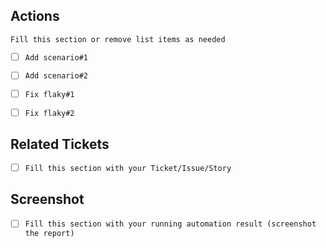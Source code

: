 ## Actions
`Fill this section or remove list items as needed`
- [ ] `Add scenario#1`
- [ ] `Add scenario#2`
- [ ] `Fix flaky#1`
- [ ] `Fix flaky#2`


## Related Tickets
- [ ] `Fill this section with your Ticket/Issue/Story`


## Screenshot
- [ ] `Fill this section with your running automation result (screenshot the report)`
